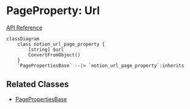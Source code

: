 # PageProperty: Url

[API Reference](https://developers.notion.com/reference/page-property-values#url)

```mermaid
classDiagram
    class notion_url_page_property {
        [string] $url
        ConvertFromObject()
    }
    `PagePropertiesBase` --|> `notion_url_page_property`:inherits
```

## Related Classes

- [PagePropertiesBase](./00_pp_base.md)
